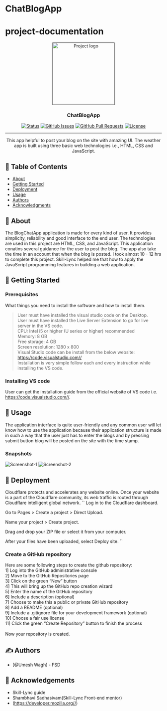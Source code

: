 # ChatBlogApp
# project-documentation

<p align="center">
  <a href="" rel="noopener">
 <img width=200px height=200px src="https://th.bing.com/th?id=OIP.TwzRNF6S3xpL6kRwpNIwdgHaHa&w=250&h=250&c=8&rs=1&qlt=90&o=6&dpr=1.4&pid=3.1&rm=2" alt="Project logo"></a>
</p>


<h3 align="center">ChatBlogApp</h3>

<div align="center">

  [![Status](https://img.shields.io/badge/status-active-success.svg)]() 
  [![GitHub Issues](https://img.shields.io/github/issues/kylelobo/The-Documentation-Compendium.svg)](https://github.com/kylelobo/The-Documentation-Compendium/issues)
  [![GitHub Pull Requests](https://img.shields.io/github/issues-pr/kylelobo/The-Documentation-Compendium.svg)](https://github.com/kylelobo/The-Documentation-Compendium/pulls)
  [![License](https://img.shields.io/badge/license-MIT-blue.svg)](/LICENSE)

</div>

---

<p align="center">
  This app helpful to post your blog on the site with amazing UI.
  The weather app is built using three basic web technologies i.e., HTML, CSS and JavaScript. 
    <br> 
</p>

## 📝 Table of Contents
- [About](#about)
- [Getting Started](#getting_started)
- [Deployment](#deployment)
- [Usage](#usage)
- [Authors](#authors)
- [Acknowledgments](#acknowledgement)

## 🧐 About <a name = "about"></a>
The BlogChatApp application is made for every kind of user. It provides simplicity, reliability and good interface to the end user.
The technologies are used in this project are HTML, CSS, and JavaScript. This application conatins several guidance for the user to post the blog. The app also take the time in an account that when the blog is posted. I took almost 10 - 12 hrs to complete this project. Skill-Lync helped me that how to apply the JavaScript programming features in building a web application. 

## 🏁 Getting Started <a name = "getting_started"></a>
### Prerequisites
What things you need to install the software and how to install them. <br />
> User must have installed the visual studio code on the Desktop. <br />
> User must have installed the Live Server Extension to go for live server in the VS code. <br />
> CPU: Intel i5 or higher (U series or higher) recommended <br />
> Memory: 8 GB <br />
> Free storage: 4 GB <br />
> Screen resolution: 1280 x 800 <br />
> Visual Studio code can be install from the below website: <br />
> https://code.visualstudio.com// <br />
> Installation is very simple follow each and every instruction while installing the VS code. <br />

### Installing VS code

User can get the installation guide from the official website of VS code i.e. https://code.visualstudio.com//.

## 🎈 Usage <a name="usage"></a>
The application interface is quite user-friendly and any common user will let know how to use the application because their application structure is made in such a way that the user just has to enter the blogs and by pressing submit button blog will be posted on the site with the time stamp.

### Snapshots
![Screenshot-1](https://github.com/umesh-wagh/ChatBlogApp/assets/110533392/c08fcd33-d141-4ea7-bd24-0ae870402182)
![Screenshot-2](https://github.com/umesh-wagh/ChatBlogApp/assets/110533392/f1cda03c-7ce2-4487-8a14-eed44f48f641)

## 🚀 Deployment <a name = "deployment"></a>
Cloudflare protects and accelerates any website online. Once your website is a part of the Cloudflare community, its web traffic is routed through Cloudflare intelligent global network. 
``
Log in to the Cloudflare dashboard. <br />

Go to Pages > Create a project > Direct Upload.<br />

Name your project > Create project. <br />

Drag and drop your ZIP file or select it from your computer. <br />

After your files have been uploaded, select Deploy site.
``
### Create a GitHub repository
Here are some following steps to create the github repository: <br />
1] Log into the GitHub administrative console <br />
2] Move to the GitHub Repositories page <br />
3] Click on the green “New” button <br />
4] This will bring up the GitHub repo creation wizard <br />
5] Enter the name of the GitHub repository <br />
6] Include a description (optional) <br />
7] Choose to make this a public or private GitHub repository <br />
8] Add a README (optional) <br />
9] Include a .gitignore file for your development framework (optional) <br />
10] Choose a fair use license <br />
11] Click the green “Create Repository” button to finish the process <br />
<br />
Now your repository is created.

<!-- ## ⛏️ Flow Chart <a name = "flowchart"></a>
![Weather-Flowchart](https://user-images.githubusercontent.com/110533392/229402773-fedd71a0-e69c-47ce-bdc3-56e9a54be0ad.png) -->
## ✍️ Authors <a name = "authors"></a>
- [@Umesh Wagh] - FSD

## 🎉 Acknowledgements <a name = "acknowledgement"></a>
- Skill-Lync guide
- Shambhavi Sadhasivam(Skill-Lync Front-end mentor)
- (https://developer.mozilla.org//)
